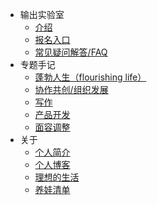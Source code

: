 



- 输出实验室
  - [介绍](/)
  - [报名入口](signup.md)
  - [常见疑问解答/FAQ](faq.md)
- 专题手记
  - [蓬勃人生（flourishing life）]()    
  - [协作共创/组织发展]()
  - [写作]()
  - [产品开发]()
  - [面容调整]()    
- 关于
  - [个人简介]()
  - [个人博客](https://ishanshan.im/)
  - [理想的生活]()
  - [养娃清单]()
